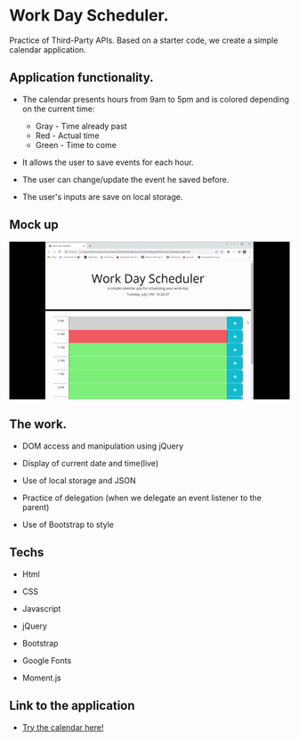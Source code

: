 # Work Day Scheduler.

 Practice of Third-Party APIs. Based on a starter code, we create a simple calendar application.

 ## Application functionality.

 * The calendar presents hours from 9am to 5pm and is colored depending on the current time:
    * Gray - Time already past
    * Red - Actual time
    * Green - Time to come
  
  * It allows the user to save events for each hour.

  * The user can change/update the event he saved before.

  * The user's inputs are save on local storage.

 ## Mock up

  ![This is how it looks](assets/images/Scheduler.gif)

  ## The work.

  * DOM access and manipulation using jQuery

  * Display of current date and time(live)

  * Use of local storage and JSON

  * Practice of delegation (when we delegate an event listener to the parent)

  * Use of Bootstrap to style

  ## Techs

  * Html

  * CSS

  * Javascript

  * jQuery

  * Bootstrap

  * Google Fonts

  * Moment.js

  ## Link to the application

  * [Try the calendar here!](https://qgtere.github.io/Work-Day-Scheduler/)


